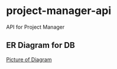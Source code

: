 # project-manager-api
API for Project Manager


## ER Diagram for DB

[Picture of Diagram](https://drive.google.com/file/d/10P2rTqO641YrlIBU-bWy-KOpoVZcptkJ/view?usp=sharing) 
